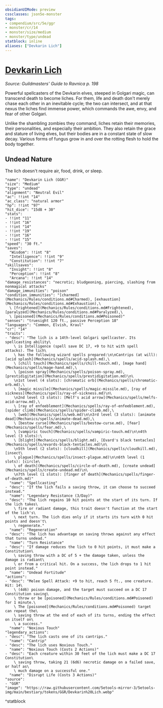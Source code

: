 ```yaml
---
obsidianUIMode: preview
cssclasses: json5e-monster
tags:
- compendium/src/5e/ggr
- monster/cr/14
- monster/size/medium
- monster/type/undead
statblock: inline
aliases: ["Devkarin Lich"]
---
```

# [Devkarin Lich](Mechanics\bestiary\undead/devkarin-lich-ggr.md)
*Source: Guildmasters' Guide to Ravnica p. 198*  

Powerful spellcasters of the Devkarin elves, steeped in Golgari magic, can transcend death to become liches. For them, life and death don't merely chase each other in an inevitable cycle; the two can intersect, and at that nexus the liches find immense power, which commands the awe, envy, and fear of other Golgari.

Unlike the shambling zombies they command, liches retain their memories, their personalities, and especially their ambition. They also retain the grace and stature of living elves, but their bodies are in a constant state of slow decay. Various forms of fungus grow in and over the rotting flesh to hold the body together.

## Undead Nature

The lich doesn't require air, food, drink, or sleep.

```statblock
"name": "Devkarin Lich (GGR)"
"size": "Medium"
"type": "undead"
"alignment": "Neutral Evil"
"ac": !!int "14"
"ac_class": "natural armor"
"hp": !!int "97"
"hit_dice": "15d8 + 30"
"stats":
- !!int "11"
- !!int "16"
- !!int "14"
- !!int "19"
- !!int "16"
- !!int "15"
"speed": "30 ft."
"saves":
  "Wisdom": !!int "8"
  "Intelligence": !!int "9"
  "Constitution": !!int "7"
"skillsaves":
  "Insight": !!int "8"
  "Perception": !!int "8"
  "Arcana": !!int "14"
"damage_resistances": "necrotic; bludgeoning, piercing, slashing from nonmagical attacks"
"damage_immunities": "poison"
"condition_immunities": "[charmed](Mechanics/Rules/conditions.md#Charmed), [exhaustion](Mechanics/Rules/conditions.md#Exhaustion),\
  \ [frightened](Mechanics/Rules/conditions.md#Frightened), [paralyzed](Mechanics/Rules/conditions.md#Paralyzed),\
  \ [poisoned](Mechanics/Rules/conditions.md#Poisoned)"
"senses": "truesight 120 ft., passive Perception 18"
"languages": "Common, Elvish, Kraul"
"cr": "14"
"traits":
- "desc": "The lich is a 14th-level Golgari spellcaster. Its spellcasting ability\
    \ is Intelligence (spell save DC 17, +9 to hit with spell attacks). The lich\
    \ has the following wizard spells prepared:\n\nCantrips (at will): [acid splash](Mechanics/spells/acid-splash.md),\
    \ [chill touch](Mechanics/spells/chill-touch.md), [mage hand](Mechanics/spells/mage-hand.md),\
    \ [poison spray](Mechanics/spells/poison-spray.md), [prestidigitation](Mechanics/spells/prestidigitation.md)\n\
    \n1st level (4 slots): [chromatic orb](Mechanics/spells/chromatic-orb.md),\
    \ [magic missile](Mechanics/spells/magic-missile.md), [ray of sickness](Mechanics/spells/ray-of-sickness.md)\n\
    \n2nd level (3 slots): [Melf's acid arrow](Mechanics/spells/melfs-acid-arrow.md),\
    \ [ray of enfeeblement](Mechanics/spells/ray-of-enfeeblement.md), [spider climb](Mechanics/spells/spider-climb.md),\
    \ [web](Mechanics/spells/web.md)\n\n3rd level (3 slots): [animate dead](Mechanics/spells/animate-dead.md),\
    \ [bestow curse](Mechanics/spells/bestow-curse.md), [fear](Mechanics/spells/fear.md),\
    \ [vampiric touch](Mechanics/spells/vampiric-touch.md)\n\n4th level (3 slots):\
    \ [blight](Mechanics/spells/blight.md), [Evard's black tentacles](Mechanics/spells/evards-black-tentacles.md)\n\
    \n5th level (2 slots): [cloudkill](Mechanics/spells/cloudkill.md), [insect\
    \ plague](Mechanics/spells/insect-plague.md)\n\n6th level (1 slots): [circle\
    \ of death](Mechanics/spells/circle-of-death.md), [create undead](Mechanics/spells/create-undead.md)\n\
    \n7th level (1 slots): [finger of death](Mechanics/spells/finger-of-death.md)"
  "name": "Spellcasting"
- "desc": "If the lich fails a saving throw, it can choose to succeed instead."
  "name": "Legendary Resistance (3/Day)"
- "desc": "The lich regains 10 hit points at the start of its turn. If the lich takes\
    \ fire or radiant damage, this trait doesn't function at the start of the lich's\
    \ next turn. The lich dies only if it starts its turn with 0 hit points and doesn't\
    \ regenerate."
  "name": "Regeneration"
- "desc": "The lich has advantage on saving throws against any effect that turns undead."
  "name": "Turn Resistance"
- "desc": "If damage reduces the lich to 0 hit points, it must make a Constitution\
    \ saving throw with a DC of 5 + the damage taken, unless the damage is radiant\
    \ or from a critical hit. On a success, the lich drops to 1 hit point instead."
  "name": "Undead Fortitude"
"actions":
- "desc": "Melee Spell Attack: +9 to hit, reach 5 ft., one creature. Hit: 14\
    \ (4d6) poison damage, and the target must succeed on a DC 17 Constitution saving\
    \ throw or be [poisoned](Mechanics/Rules/conditions.md#Poisoned) for 1 minute.\
    \ The [poisoned](Mechanics/Rules/conditions.md#Poisoned) target can repeat the\
    \ saving throw at the end of each of its turns, ending the effect on itself on\
    \ a success."
  "name": "Noxious Touch"
"legendary_actions":
- "desc": "The lich casts one of its cantrips."
  "name": "Cantrip"
- "desc": "The lich uses Noxious Touch."
  "name": "Noxious Touch (Costs 2 Actions)"
- "desc": "Each creature within 30 feet of the lich must make a DC 17 Constitution\
    \ saving throw, taking 21 (6d6) necrotic damage on a failed save, or half as\
    \ much damage on a successful one."
  "name": "Disrupt Life (Costs 3 Actions)"
"source":
- "GGR"
"image": "https://raw.githubusercontent.com/5etools-mirror-3/5etools-img/main/bestiary/tokens/GGR/Devkarin%20Lich.webp"
```
^statblock